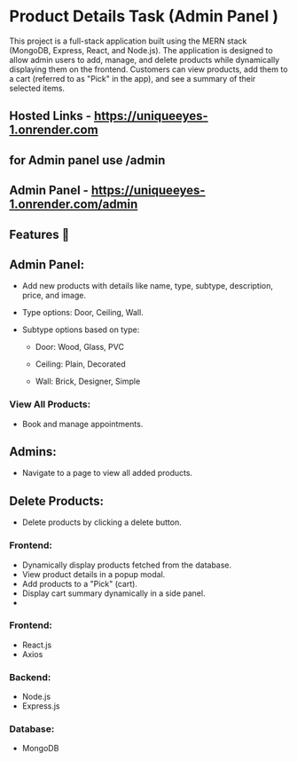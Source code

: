 # Product Details Task (Admin Panel )
This project is a full-stack application built using the MERN stack (MongoDB, Express, React, and Node.js). The application is designed to allow admin users to add, manage, and delete products while dynamically displaying them on the frontend. Customers can view products, add them to a cart (referred to as "Pick" in the app), and see a summary of their selected items.

## Hosted Links - https://uniqueeyes-1.onrender.com
## for Admin panel use /admin 
## Admin Panel - https://uniqueeyes-1.onrender.com/admin
## Features 🚀
## Admin Panel:
- Add new products with details like name, type, subtype, description, price, and image.

- Type options: Door, Ceiling, Wall.

- Subtype options based on type:

   - Door: Wood, Glass, PVC

   - Ceiling: Plain, Decorated

   - Wall: Brick, Designer, Simple
### View All Products:
- Book and manage appointments.
## Admins:
- Navigate to a page to view all added products.
## Delete Products:
- Delete products by clicking a delete button.
### Frontend:

- Dynamically display products fetched from the database.
- View product details in a popup modal.
- Add products to a "Pick" (cart).
- Display cart summary dynamically in a side panel.
- 
### Frontend:
- React.js
- Axios
### Backend:
- Node.js
- Express.js
### Database:
- MongoDB



